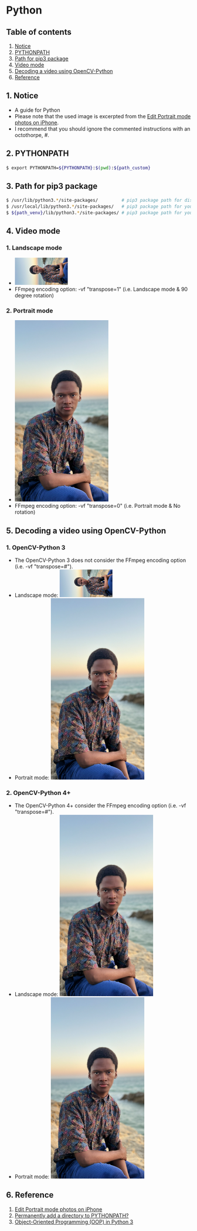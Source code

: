# Python


## Table of contents
1. [Notice](#notice)
2. [PYTHONPATH](#pythonpath)
3. [Path for pip3 package](#path_pip3_package)
4. [Video mode](#video_mode)
5. [Decoding a video using OpenCV-Python](#decoding_video_opencv_python)
6. [Reference](#ref)


## 1. Notice <a name="notice"></a>
- A guide for Python
- Please note that the used image is excerpted from the [Edit Portrait mode photos on iPhone](https://support.apple.com/en-au/guide/iphone/iph310a9a220/ios). 
- I recommend that you should ignore the commented instructions with an octothorpe, #.


## 2. PYTHONPATH <a name="pythonpath"></a>
```bash
$ export PYTHONPATH=${PYTHONPATH}:$(pwd):${path_custom}
```


## 3. Path for pip3 package <a name="path_pip3_package"></a>
```bash
$ /usr/lib/python3.*/site-packages/         # pip3 package path for distribution
$ /usr/local/lib/python3.*/site-packages/   # pip3 package path for yours
$ ${path_venv}/lib/python3.*/site-packages/ # pip3 package path for your virtual env
```


## 4. Video mode <a name="video_mode"></a>
### 1. Landscape mode
- <img src=../asset/python/fig_landscape.png width="30%"/>
- FFmpeg encoding option: -vf "transpose=1" (i.e. Landscape mode & 90 degree rotation)

### 2. Portrait mode
- <img src=../asset/python/fig_portrait.png height="30%"/>
- FFmpeg encoding option: -vf "transpose=0" (i.e. Portrait mode & No rotation)


## 5. Decoding a video using OpenCV-Python <a name="decoding_video_opencv_python"></a>
### 1. OpenCV-Python 3
- The OpenCV-Python 3 does not consider the FFmpeg encoding option (i.e. -vf "transpose=#").
- Landscape mode: <img src=../asset/python/fig_landscape.png width="30%"/>
- Portrait mode: <img src=../asset/python/fig_portrait.png height="30%"/>

### 2. OpenCV-Python 4+
- The OpenCV-Python 4+ consider the FFmpeg encoding option (i.e. -vf "transpose=#").
- Landscape mode: <img src=../asset/python/fig_portrait.png height="30%"/>
- Portrait mode: <img src=../asset/python/fig_portrait.png height="30%"/>


## 6. Reference <a name="ref"></a>
1. [Edit Portrait mode photos on iPhone](https://support.apple.com/en-au/guide/iphone/iph310a9a220/ios)
2. [Permanently add a directory to PYTHONPATH?](https://stackoverflow.com/a/3402176/18213185)
3. [Object-Oriented Programming (OOP) in Python 3](https://realpython.com/python3-object-oriented-programming/)